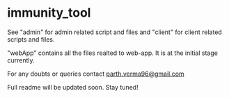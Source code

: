 # immunity_tool

See "admin" for admin related script and files and "client" for client related scripts and files.

"webApp" contains all the files realted to web-app. It is at the initial stage currently.

For any doubts or queries contact parth.verma96@gmail.com

Full readme will be updated soon. Stay tuned!